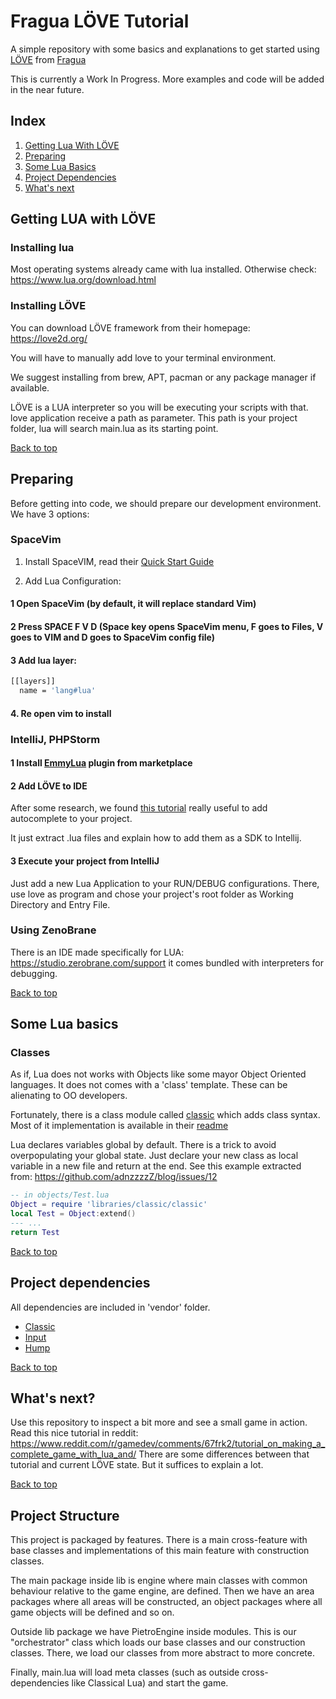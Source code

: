 # Fragua LÖVE Tutorial
A simple repository with some basics and explanations to get started using [LÖVE](https://love2d.org/) from [Fragua](https://www.fragua.com.ar)

This is currently a Work In Progress. More examples and code will be added in the near future.

## Index

1. [Getting Lua With LÖVE](#getting-lua-with-lve)
2. [Preparing](#preparing)
3. [Some Lua Basics](#some-lua-basics)
4. [Project Dependencies](#project-dependencies)
5. [What's next](#what-next)

## Getting LUA with LÖVE

### Installing lua

Most operating systems already came with lua installed. Otherwise check: https://www.lua.org/download.html

### Installing LÖVE

You can download LÖVE framework from their homepage: https://love2d.org/

You will have to manually add love to your terminal environment.

We suggest installing from brew, APT, pacman or any package manager if available.

LÖVE is a LUA interpreter so you will be executing your scripts with that. love application receive a path as parameter. This path is your project folder, lua will search main.lua as its starting point.

[Back to top](#fragua-lve-tutorial)

## Preparing

Before getting into code, we should prepare our development environment. We have 3 options:

### SpaceVim

1. Install SpaceVIM, read their [Quick Start Guide](https://spacevim.org/quick-start-guide/)

2. Add Lua Configuration: 

#### 1 Open SpaceVim (by default, it will replace standard Vim)
#### 2 Press SPACE F V D (Space key opens SpaceVim menu, F goes to Files, V goes to VIM and D goes to SpaceVim config file)
#### 3 Add lua layer:
```bash
[[layers]]
  name = 'lang#lua'
```
#### 4. Re open vim to install

### IntelliJ, PHPStorm

#### 1 Install [EmmyLua](https://plugins.jetbrains.com/plugin/9768-emmylua/) plugin from marketplace
#### 2 Add LÖVE to IDE
After some research, we found [this tutorial](https://github.com/kindfulkirby/Emmy-love-api) really useful to add autocomplete to your project.

It just extract .lua files and explain how to add them as a SDK to Intellij.
#### 3 Execute your project from IntelliJ
Just add a new Lua Application to your RUN/DEBUG configurations. There, use love as program and chose your project's root folder as Working Directory and Entry File.

### Using ZenoBrane

There is an IDE made specifically for LUA: https://studio.zerobrane.com/support it comes bundled with interpreters for debugging.

[Back to top](#fragua-lve-tutorial)

## Some Lua basics

### Classes

As if, Lua does not works with Objects like some mayor Object Oriented languages. It does not comes with a 'class' template. These can be alienating to OO developers.

Fortunately, there is a class module called [classic](https://github.com/rxi/classic) which adds class syntax. Most of it implementation is available in their [readme](https://github.com/rxi/classic)

Lua declares variables global by default. There is a trick to avoid overpopulating your global state. Just declare your new class as local variable in a new file and return at the end.
See this example extracted from: https://github.com/adnzzzzZ/blog/issues/12
```lua
-- in objects/Test.lua
Object = require 'libraries/classic/classic'
local Test = Object:extend()
--- ... 
return Test
``` 

[Back to top](#fragua-lve-tutorial)

## Project dependencies

All dependencies are included in 'vendor' folder.

- [Classic](https://github.com/rxi/classic)
- [Input](https://github.com/adnzzzzZ/boipushy)
- [Hump](https://hump.readthedocs.io/en/latest/)

[Back to top](#fragua-lve-tutorial)

## What's next?

Use this repository to inspect a bit more and see a small game in action. Read this nice tutorial in reddit: https://www.reddit.com/r/gamedev/comments/67frk2/tutorial_on_making_a_complete_game_with_lua_and/ There are some differences between that tutorial and current LÖVE state. But it suffices to explain a lot.

[Back to top](#fragua-lve-tutorial)

## Project Structure

This project is packaged by features. There is a main cross-feature with base classes and implementations of this main feature with construction classes.

The main package inside lib is engine where main classes with common behaviour relative to the game engine, are defined. Then we have an area packages where all areas will be constructed, an object packages where all game objects will be defined and so on.

Outside lib package we have PietroEngine inside modules. This is our "orchestrator" class which loads our base classes and our construction classes. There, we load our classes from more abstract to more concrete.

Finally, main.lua will load meta classes (such as outside cross-dependencies like Classical Lua) and start the game.